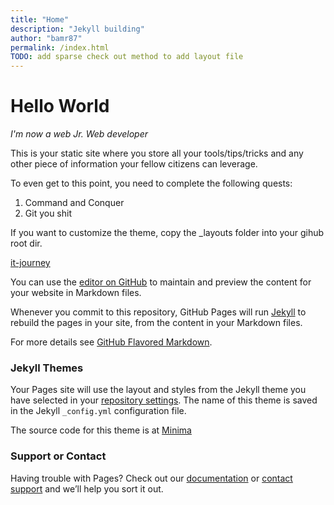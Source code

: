 ```yaml
---
title: "Home"
description: "Jekyll building"
author: "bamr87"
permalink: /index.html
TODO: add sparse check out method to add layout file
---
```

# Hello World
_I'm now a web Jr. Web developer_

This is your static site where you store all your tools/tips/tricks and any other piece of information your fellow citizens can leverage.

To even get to this point, you need to complete the following quests:
   1. Command and Conquer
   1. Git you shit



If you want to customize the theme, copy the _layouts folder into your gihub root dir.

[it-journey](../it-journey/)

You can use the [editor on GitHub](https://github.com/bamr87/bamr87.github.io/edit/main/README.md) to maintain and preview the content for your website in Markdown files.

Whenever you commit to this repository, GitHub Pages will run [Jekyll](https://jekyllrb.com/) to rebuild the pages in your site, from the content in your Markdown files.


For more details see [GitHub Flavored Markdown](https://guides.github.com/features/mastering-markdown/).

### Jekyll Themes

Your Pages site will use the layout and styles from the Jekyll theme you have selected in your [repository settings](https://github.com/bamr87/bamr87.github.io/settings/pages). The name of this theme is saved in the Jekyll `_config.yml` configuration file.

The source code for this theme is at [Minima](https://github.com/jekyll/minima)

### Support or Contact

Having trouble with Pages? Check out our [documentation](https://docs.github.com/categories/github-pages-basics/) or [contact support](https://support.github.com/contact) and we’ll help you sort it out.
